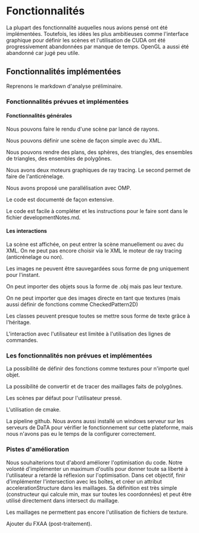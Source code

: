 # Fonctionnalités

La plupart des fonctionnalité auquelles nous avions pensé ont été implémentées. Toutefois, les idées les plus ambitieuses comme l'interface graphique pour définir les scènes et l'utilisation de CUDA ont été progressivement abandonnées par manque de temps. OpenGL a aussi été abandonné car jugé peu utile.

## Fonctionnalités implémentées

Reprenons le markdown d'analyse préliminaire.

### Fonctionnalités prévues et implémentées

#### Fonctionnalités générales

Nous pouvons faire le rendu d'une scène par lancé de rayons.

Nous pouvons définir une scène de façon simple avec du XML.

Nous pouvons rendre des plans, des sphères, des triangles, des ensembles de triangles, des ensembles de polygônes.

Nous avons deux moteurs graphiques de ray tracing. Le second permet de faire de l'anticrénelage.

Nous avons proposé une parallélisation avec OMP.

Le code est documenté de façon extensive.

Le code est facile à compléter et les instructions pour le faire sont dans le fichier developmentNotes.md.

#### Les interactions

La scène est affichée, on peut entrer la scène manuellement ou avec du XML. On ne peut pas encore choisir via le XML le moteur de ray tracing (anticrénelage ou non).

Les images ne peuvent être sauvegardées sous forme de png uniquement pour l'instant.

On peut importer des objets sous la forme de .obj mais pas leur texture.

On ne peut importer que des images directe en tant que textures (mais aussi définir de fonctions comme CheckedPattern2D)

Les classes peuvent presque toutes se mettre sous forme de texte grâce à l'héritage.

L'interaction avec l'utilisateur est limitée à l'utilisation des lignes de commandes.

### Les fonctionnalités non prévues et implémentées

La possibilité de définir des fonctions comme textures pour n'importe quel objet.

La possibilité de convertir et de tracer des maillages faits de polygônes.

Les scènes par défaut pour l'utilisateur pressé.

L'utilisation de cmake.

La pipeline github. Nous avons aussi installé un windows serveur sur les serveurs de DaTA pour vérifier le fonctionnement sur cette plateforme, mais nous n'avons pas eu le temps de la configurer correctement.

### Pistes d'amélioration

Nous souhaiterions tout d'abord améliorer l'optimisation du code. Notre volonté d'implémenter un maximum d'outils pour donner toute sa liberté à l'utilisateur a retardé la réflexion sur l'optimisation. Dans cet objectif, finir d'implémenter l'intersection avec les boîtes, et créer un attribut accelerationStructure dans les maillages. Sa définition est très simple (constructeur qui calcule min, max sur toutes les coordonnées) et peut être utilisé directement dans intersect du maillage.

Les maillages ne permettent pas encore l'utilisation de fichiers de texture.

Ajouter du FXAA (post-traitement).
